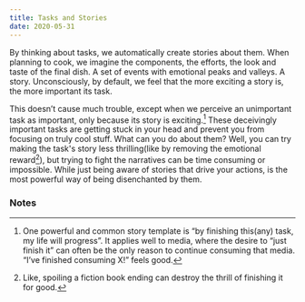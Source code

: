 ```yaml
---
title: Tasks and Stories 
date: 2020-05-31
---
```

By thinking about tasks, we automatically create stories about them. When planning to cook, we imagine the components, the efforts, the look and taste of the final dish. A set of events with emotional peaks and valleys. A story.
Unconsciously, by default, we feel that the more exciting a story is, the more important its task.

This doesn’t cause much trouble, except when we perceive an unimportant task as important, only because its story is exciting.[^1] These deceivingly important tasks are getting stuck in your head and prevent you from focusing on truly cool stuff. What can you do about them? Well, you can try making the task's story less thrilling(like by removing the emotional reward[^2]), but trying to fight the narratives can be time consuming or impossible. While just being aware of stories that drive your actions, is the most powerful way of being disenchanted by them.

### Notes

[^1]: One powerful and common story template is “by finishing this(any) task, my life will progress”. It applies well to media, where the desire to “just finish it” can often be the only reason to continue consuming that media. “I’ve finished consuming X!” feels good.

[^2]: Like, spoiling a fiction book ending can destroy the thrill of finishing it for good.
